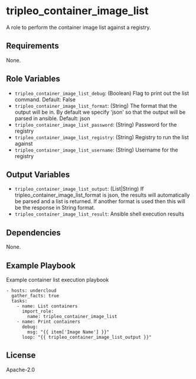 tripleo_container_image_list
============================

A role to perform the container image list against a registry.

Requirements
------------

None.

Role Variables
--------------

* `tripleo_container_image_list_debug`: (Boolean) Flag to print out the list command. Default: False
* `tripleo_container_image_list_format`: (String) The format that the output will be in. By default we specify 'json' so that the output will be parsed in ansible. Default: json
* `tripleo_container_image_list_password`: (String) Password for the registry
* `tripleo_container_image_list_registry`: (String) Registry to run the list against
* `tripleo_container_image_list_username`: (String) Username for the registry

Output Variables
----------------

* `tripleo_container_image_list_output`: (List|String) If tripleo_container_image_list_format is json, the results will automatically be parsed and a list is returned. If another format is used then this will be the response in String format.
* `tripleo_container_image_list_result`: Ansible shell execution results

Dependencies
------------

None.

Example Playbook
----------------

Example container list execution playbook

    - hosts: undercloud
      gather_facts: true
      tasks:
        - name: List containers
          import_role:
            name: tripleo_container_image_list
        - name: Print containers
          debug:
            msg: "{{ item['Image Name'] }}"
          loop: "{{ tripleo_container_image_list_output }}"

License
-------

Apache-2.0
